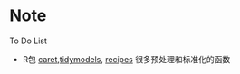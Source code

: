 # Note

To Do List

* R包 [caret](https://topepo.github.io/caret/index.html),[tidymodels](https://www.tidymodels.org/), [recipes](https://recipes.tidymodels.org/) 很多预处理和标准化的函数
